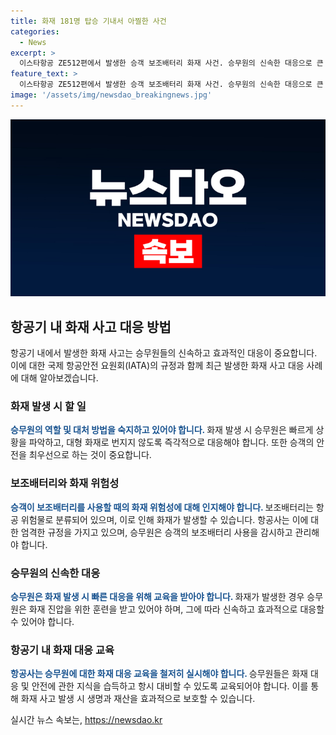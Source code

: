 ```yaml
---
title: 화재 181명 탑승 기내서 아찔한 사건
categories:
  - News
excerpt: >
  이스타항공 ZE512편에서 발생한 승객 보조배터리 화재 사건. 승무원의 신속한 대응으로 큰 피해 없이 사태를 진압. 승객 181명이 탑승했지만 다행히 인명 피해는 없었고, 기내 재정비를 완료한 후 연결편 지연도 발생하지 않았다. 이같은 사고는 항공기에서 보조배터리 화재가 종종 발생하는데, 이번 사건을 통해 항공 안전 문제에 대한 주의가 필요하다.
feature_text: >
  이스타항공 ZE512편에서 발생한 승객 보조배터리 화재 사건. 승무원의 신속한 대응으로 큰 피해 없이 사태를 진압. 승객 181명이 탑승했지만 다행히 인명 피해는 없었고, 기내 재정비를 완료한 후 연결편 지연도 발생하지 않았다. 이같은 사고는 항공기에서 보조배터리 화재가 종종 발생하는데, 이번 사건을 통해 항공 안전 문제에 대한 주의가 필요하다.
image: '/assets/img/newsdao_breakingnews.jpg'
---
```


<p><img src="/assets/img/newsdao_breakingnews.jpg" alt="pcversion 속보" /></p>

<h2 data-ke-size="size26">항공기 내 화재 사고 대응 방법</h2>

<p data-ke-size="size16">항공기 내에서 발생한 화재 사고는 승무원들의 신속하고 효과적인 대응이 중요합니다. 이에 대한 국제 항공안전 요원회(IATA)의 규정과 함께 최근 발생한 화재 사고 대응 사례에 대해 알아보겠습니다.</p>

<h3>화재 발생 시 할 일</h3>

<p data-ke-size="size16"><b><span style="color: #1a5490;">승무원의 역할 및 대처 방법을 숙지하고 있어야 합니다. </span></b>화재 발생 시 승무원은 빠르게 상황을 파악하고, 대형 화재로 번지지 않도록 즉각적으로 대응해야 합니다. 또한 승객의 안전을 최우선으로 하는 것이 중요합니다.</p>

<h3>보조배터리와 화재 위험성</h3>

<p data-ke-size="size16"><b><span style="color: #1a5490;">승객이 보조배터리를 사용할 때의 화재 위험성에 대해 인지해야 합니다. </span></b>보조배터리는 항공 위험물로 분류되어 있으며, 이로 인해 화재가 발생할 수 있습니다. 항공사는 이에 대한 엄격한 규정을 가지고 있으며, 승무원은 승객의 보조배터리 사용을 감시하고 관리해야 합니다.</p>

<h3>승무원의 신속한 대응</h3>

<p data-ke-size="size16"><b><span style="color: #1a5490;">승무원은 화재 발생 시 빠른 대응을 위해 교육을 받아야 합니다. </span></b>화재가 발생한 경우 승무원은 화재 진압을 위한 훈련을 받고 있어야 하며, 그에 따라 신속하고 효과적으로 대응할 수 있어야 합니다.</p>

<h3>항공기 내 화재 대응 교육</h3>

<p data-ke-size="size16"><b><span style="color: #1a5490;">항공사는 승무원에 대한 화재 대응 교육을 철저히 실시해야 합니다. </span></b>승무원들은 화재 대응 및 안전에 관한 지식을 습득하고 항시 대비할 수 있도록 교육되어야 합니다. 이를 통해 화재 사고 발생 시 생명과 재산을 효과적으로 보호할 수 있습니다.</p>
실시간 뉴스 속보는, <a href="https://newsdao.kr" rel="dofollow">https://newsdao.kr</a>



